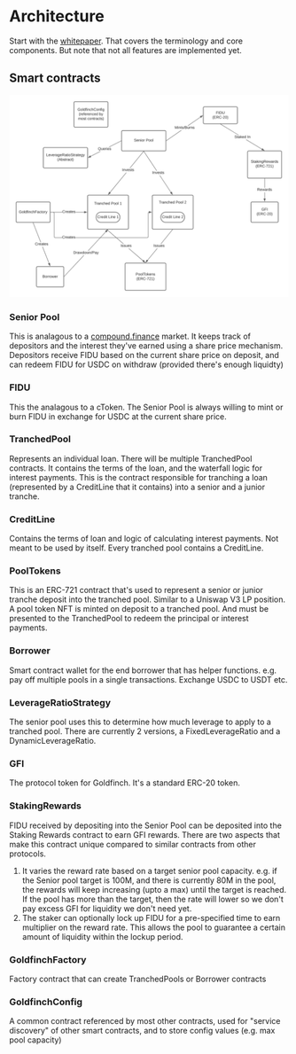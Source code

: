 # Architecture
Start with the [whitepaper](https://goldfinch.finance/goldfinch_whitepaper.pdf). That covers the terminology and core components. But note that not all features are implemented yet.

## Smart contracts

![](./architecture.png)

### Senior Pool
This is analagous to a [compound.finance](https://compound.finance) market. It keeps track of depositors and the interest they've earned using a share price mechanism.
Depositors receive FIDU based on the current share price on deposit, and can redeem FIDU for USDC on withdraw (provided there's enough liquidty)

### FIDU
This the analagous to a cToken. The Senior Pool is always willing to mint or burn FIDU in exchange for USDC at the current share price.

### TranchedPool
Represents an individual loan. There will be multiple TranchedPool contracts. It contains the terms of the loan, and the waterfall logic for interest payments.
This is the contract responsible for tranching a loan (represented by a CreditLine that it contains) into a senior and a junior tranche.

### CreditLine
Contains the terms of loan and logic of calculating interest payments. Not meant to be used by itself. Every tranched pool contains a CreditLine.

### PoolTokens
This is an ERC-721 contract that's used to represent a senior or junior tranche deposit into the tranched pool. Similar to a Uniswap V3 LP position.
A pool token NFT is minted on deposit to a tranched pool. And must be presented to the TranchedPool to redeem the principal or interest payments.

### Borrower
Smart contract wallet for the end borrower that has helper functions. e.g. pay off multiple pools in a single transactions. Exchange USDC to USDT etc. 

### LeverageRatioStrategy
The senior pool uses this to determine how much leverage to apply to a tranched pool. There are currently 2 versions, a FixedLeverageRatio and a DynamicLeverageRatio.

### GFI
The protocol token for Goldfinch. It's a standard ERC-20 token.

### StakingRewards
FIDU received by depositing into the Senior Pool can be deposited into the Staking Rewards contract to earn GFI rewards. There are two aspects that make this contract unique compared to similar contracts from other protocols.

1. It varies the reward rate based on a target senior pool capacity. e.g. if the Senior pool target is 100M, and there is currently 80M in the pool, the rewards will keep increasing (upto a max) until the target is reached. 
If the pool has more than the target, then the rate will lower so we don't pay excess GFI for liquidity we don't need yet.
2. The staker can optionally lock up FIDU for a pre-specified time to earn multiplier on the reward rate. This allows the pool to guarantee a certain amount of liquidity within the lockup period.

### GoldfinchFactory
Factory contract that can create TranchedPools or Borrower contracts

### GoldfinchConfig
A common contract referenced by most other contracts, used for "service discovery" of other smart contracts, and to store config values (e.g. max pool capacity)
